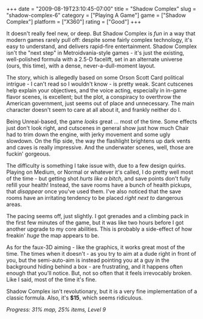 +++
date = "2009-08-19T23:10:45-07:00"
title = "Shadow Complex"
slug = "shadow-complex-6"
category = ["Playing A Game"]
game = ["Shadow Complex"]
platform = ["X360"]
rating = ["Good"]
+++

It doesn't really feel new, or deep.  But Shadow Complex is <i>fun</i> in a way that modern games rarely pull off: despite some fairly complex technology, it's easy to understand, and delivers rapid-fire entertainment.  Shadow Complex isn't the "next step" in Metroidvania-style games - it's just the existing, well-polished formula with a 2.5-D facelift, set in an alternate universe (ours, this time), with a dense, never-a-dull-moment layout.

The story, which is allegedly based on some Orson Scott Card political intrigue - I can't read so I wouldn't know - is pretty weak.  Scant cutscenes help explain your objectives, and the voice acting, especially in in-game flavor scenes, is excellent; but the plot, a conspiracy to overthrow the American government, just seems out of place and unnecessary.  The main character doesn't seem to care at all about it, and frankly neither do I.

Being Unreal-based, the game <i>looks</i> great ... most of the time.  Some effects just don't look right, and cutscenes in general show just how much Chair had to trim down the engine, with jerky movement and some ugly slowdown.  On the flip side, the way the flashlight brightens up dark vents and caves is really impressive.  And the underwater scenes, well, those are fuckin' gorgeous.

The difficulty is something I take issue with, due to a few design quirks.  Playing on Medium, or Normal or whatever it's called, I do pretty well most of the time - but getting shot <i>hurts like a bitch</i>, and save points don't fully refill your health!  Instead, the save rooms have a bunch of health pickups, that <i>disappear</i> once you've used them.  I've also noticed that the save rooms have an irritating tendency to be placed <i>right next to</i> dangerous areas.

The pacing seems off, just slightly.  I got grenades and a climbing pack in the first few minutes of the game, but it was like two hours before I got another upgrade to my core abilities.  This is probably a side-effect of how freakin' <i>huge</i> the map appears to be.

As for the faux-3D aiming - like the graphics, it works great most of the time.  The times when it doesn't - as you try to aim at a dude right in front of you, but the semi-auto-aim is instead pointing you at a guy in the background hiding behind a box - are frustrating, and it happens often enough that you'll notice.  But, not so often that it feels irrevocably broken.  Like I said, most of the time it's fine.

Shadow Complex isn't revolutionary, but it is a very fine implementation of a classic formula.  Also, it's <b>$15</b>, which seems ridiculous.

<i>Progress: 31\% map, 25\% items, Level 9</i>